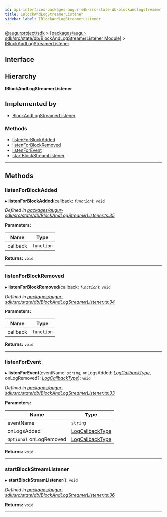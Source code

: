 ```yaml
---
id: api-interfaces-packages-augur-sdk-src-state-db-blockandlogstreamerlistener-iblockandlogstreamerlistener
title: IBlockAndLogStreamerListener
sidebar_label: IBlockAndLogStreamerListener
---
```


[@augurproject/sdk](api-readme.md) > [[packages/augur-sdk/src/state/db/BlockAndLogStreamerListener Module]](api-modules-packages-augur-sdk-src-state-db-blockandlogstreamerlistener-module.md) > [IBlockAndLogStreamerListener](api-interfaces-packages-augur-sdk-src-state-db-blockandlogstreamerlistener-iblockandlogstreamerlistener.md)

## Interface

## Hierarchy

**IBlockAndLogStreamerListener**

## Implemented by

* [BlockAndLogStreamerListener](api-classes-packages-augur-sdk-src-state-db-blockandlogstreamerlistener-blockandlogstreamerlistener.md)

### Methods

* [listenForBlockAdded](api-interfaces-packages-augur-sdk-src-state-db-blockandlogstreamerlistener-iblockandlogstreamerlistener.md#listenforblockadded)
* [listenForBlockRemoved](api-interfaces-packages-augur-sdk-src-state-db-blockandlogstreamerlistener-iblockandlogstreamerlistener.md#listenforblockremoved)
* [listenForEvent](api-interfaces-packages-augur-sdk-src-state-db-blockandlogstreamerlistener-iblockandlogstreamerlistener.md#listenforevent)
* [startBlockStreamListener](api-interfaces-packages-augur-sdk-src-state-db-blockandlogstreamerlistener-iblockandlogstreamerlistener.md#startblockstreamlistener)

---

## Methods

<a id="listenforblockadded"></a>

###  listenForBlockAdded

▸ **listenForBlockAdded**(callback: *`function`*): `void`

*Defined in [packages/augur-sdk/src/state/db/BlockAndLogStreamerListener.ts:35](https://github.com/AugurProject/augur/blob/b4365d6894/packages/augur-sdk/src/state/db/BlockAndLogStreamerListener.ts#L35)*

**Parameters:**

| Name | Type |
| ------ | ------ |
| callback | `function` |

**Returns:** `void`

___
<a id="listenforblockremoved"></a>

###  listenForBlockRemoved

▸ **listenForBlockRemoved**(callback: *`function`*): `void`

*Defined in [packages/augur-sdk/src/state/db/BlockAndLogStreamerListener.ts:34](https://github.com/AugurProject/augur/blob/b4365d6894/packages/augur-sdk/src/state/db/BlockAndLogStreamerListener.ts#L34)*

**Parameters:**

| Name | Type |
| ------ | ------ |
| callback | `function` |

**Returns:** `void`

___
<a id="listenforevent"></a>

###  listenForEvent

▸ **listenForEvent**(eventName: *`string`*, onLogsAdded: *[LogCallbackType](api-modules-packages-augur-sdk-src-state-db-blockandlogstreamerlistener-module.md#logcallbacktype)*, onLogRemoved?: *[LogCallbackType](api-modules-packages-augur-sdk-src-state-db-blockandlogstreamerlistener-module.md#logcallbacktype)*): `void`

*Defined in [packages/augur-sdk/src/state/db/BlockAndLogStreamerListener.ts:33](https://github.com/AugurProject/augur/blob/b4365d6894/packages/augur-sdk/src/state/db/BlockAndLogStreamerListener.ts#L33)*

**Parameters:**

| Name | Type |
| ------ | ------ |
| eventName | `string` |
| onLogsAdded | [LogCallbackType](api-modules-packages-augur-sdk-src-state-db-blockandlogstreamerlistener-module.md#logcallbacktype) |
| `Optional` onLogRemoved | [LogCallbackType](api-modules-packages-augur-sdk-src-state-db-blockandlogstreamerlistener-module.md#logcallbacktype) |

**Returns:** `void`

___
<a id="startblockstreamlistener"></a>

###  startBlockStreamListener

▸ **startBlockStreamListener**(): `void`

*Defined in [packages/augur-sdk/src/state/db/BlockAndLogStreamerListener.ts:36](https://github.com/AugurProject/augur/blob/b4365d6894/packages/augur-sdk/src/state/db/BlockAndLogStreamerListener.ts#L36)*

**Returns:** `void`

___


